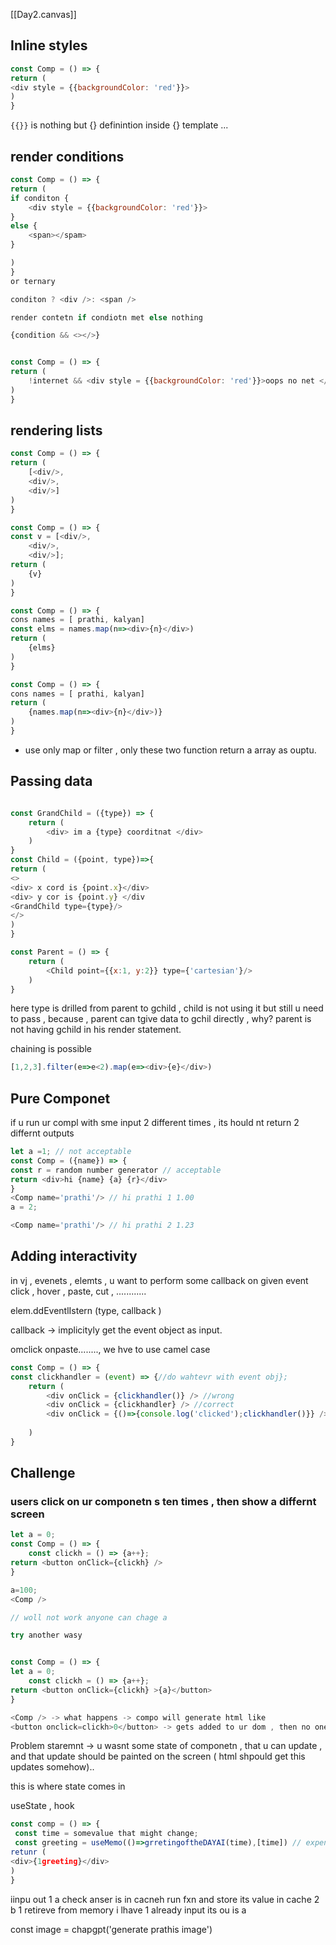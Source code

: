 
[[Day2.canvas]]
## Inline styles 

```js
const Comp = () => {
return (
<div style = {{backgroundColor: 'red'}}>
)
}
```

`{{}}` is nothing but {} definintion inside {} template ...
## render conditions


```js
const Comp = () => {
return (
if conditon {
	<div style = {{backgroundColor: 'red'}}>
}
else {
	<span></spam>
}

)
}
or ternary 

conditon ? <div />: <span />

render contetn if condiotn met else nothing

{condition && <></>}


const Comp = () => {
return (
	!internet && <div style = {{backgroundColor: 'red'}}>oops no net </div>
)
}

```

## rendering lists


```js
const Comp = () => {
return (
	[<div/>,
	<div/>,
	<div/>]
)
}

const Comp = () => {
const v = [<div/>,
	<div/>,
	<div/>];
return (
	{v}
)
}

const Comp = () => {
cons names = [ prathi, kalyan]
const elms = names.map(n=><div>{n}</div>)
return (
	{elms}
)
}

const Comp = () => {
cons names = [ prathi, kalyan]
return (
	{names.map(n=><div>{n}</div>)}
)
}

```

- use only map or filter , only these two function return a array as ouptu.

## Passing data 

```js

const GrandChild = ({type}) => {
	return (
		<div> im a {type} coorditnat </div>	
	)
}
const Child = ({point, type})=>{
return (
<>
<div> x cord is {point.x}</div>
<div> y cor is {point.y} </div
<GrandChild type={type}/>
</>
)
}

const Parent = () => {
	return (
		<Child point={{x:1, y:2}} type={'cartesian'}/>	
	)
}
```

here type is drilled from parent to gchild , child is not using it but still u need to pass , 
because , parent can tgive data to gchil directly , why? parent is not having gchild in his render statement.

chaining is possible 

```js
[1,2,3].filter(e=>e<2).map(e=><div>{e}</div>)
```

## Pure Componet 

if u run ur compl with sme input 2 different times , its hould nt return 2 differnt outputs

```js
let a =1; // not acceptable 
const Comp = ({name}) => {
const r = random number generator // acceptable 
return <div>hi {name} {a} {r}</div>
}
<Comp name='prathi'/> // hi prathi 1 1.00
a = 2;

<Comp name='prathi'/> // hi prathi 2 1.23
```

## Adding interactivity 

in vj , evenets , elemts , u want to perform some callback on  given event 
click , hover , paste, cut , ............

elem.ddEventlIstern (type, callback )

callback -> implicityly get the event object as input.

omclick onpaste........, we hve to use camel case

```js
const Comp = () => {
const clickhandler = (event) => {//do wahtevr with event obj};
	return (
		<div onClick = {clickhandler()} /> //wrong
		<div onClick = {clickhandler} /> //correct
		<div onClick = {()=>{console.log('clicked');clickhandler()}} /> 
		
	)
}
```


## Challenge

### users click on ur componetn s ten times , then show a differnt screen
```js
let a = 0;
const Comp = () => {
	const clickh = () => {a++};
return <button onClick={clickh} />
}

a=100;
<Comp />

// woll not work anyone can chage a 

try another wasy 


const Comp = () => {
let a = 0;
	const clickh = () => {a++};
return <button onClick={clickh} >{a}</button>
}

<Comp /> -> what happens -> compo will generate html like 
<button onclick=clickh>0</button> -> gets added to ur dom , then no one take inchrge to update the dom again ..
```
Problem staremnt -> u wasnt some state of componetn , that u can update , and that update should be painted on the screen ( html shpould get this updates somehow)..

this is where state comes in 

useState , hook 

```js
const comp = () => {
 const time = somevalue that might change;
 const greeting = useMemo(()=>grretingoftheDAYAI(time),[time]) // expensive 
retunr (
<div>{1greeting}</div>
)
}
```

iinpu out 
1       a    check anser is in cacneh run fxn and store its value in cache 
2     b 
1     retireve from memory i lhave 1 already input its ou is a 


const image = chapgpt('generate prathis image')




